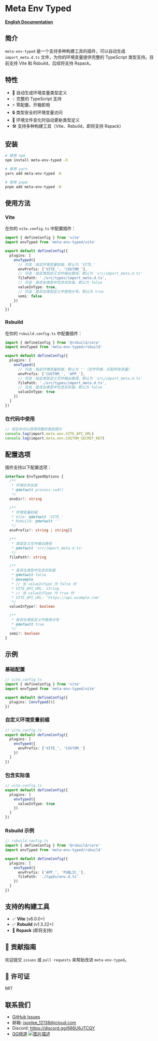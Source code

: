 # Meta Env Typed

**[English Documentation](https://github.com/JsonLee12138/meta-env-typed/blob/main/README.en.md)**

## 简介

`meta-env-typed` 是一个支持多种构建工具的插件，可以自动生成 `import_meta.d.ts` 文件，为你的环境变量提供完整的 TypeScript 类型支持。目前支持 Vite 和 Rsbuild，后续将支持 Rspack。

## 特性

- 🚀 自动生成环境变量类型定义
- 💡 完整的 TypeScript 支持
- ⚡️ 零配置，开箱即用
- 🔒 类型安全的环境变量访问
- 🔄 环境文件变化时自动更新类型定义
- 🛠️ 支持多种构建工具（Vite、Rsbuild，即将支持 Rspack）

## 安装

```bash
# 使用 npm
npm install meta-env-typed -D

# 使用 yarn
yarn add meta-env-typed -D

# 使用 pnpm
pnpm add meta-env-typed -D
```

## 使用方法

### Vite

在你的 `vite.config.ts` 中配置插件：

```typescript
import { defineConfig } from 'vite'
import envTyped from 'meta-env-typed/vite'

export default defineConfig({
  plugins: [
    envTyped({
      // 可选：指定环境变量前缀，默认为 'VITE_'
      envPrefix: ['VITE_', 'CUSTOM_'],
      // 可选：指定类型定义文件输出路径，默认为 'src/import_meta.d.ts'
      filePath: './src/types/import_meta.d.ts',
      // 可选：是否在类型中包含实际值，默认为 false
      valueInType: true,
      // 可选：是否在类型定义中使用分号，默认为 true
      semi: false
    })
  ]
})
```

### Rsbuild

在你的 `rsbuild.config.ts` 中配置插件：

```typescript
import { defineConfig } from '@rsbuild/core'
import envTyped from 'meta-env-typed/rsbuild'

export default defineConfig({
  plugins: [
    envTyped({
      // 可选：指定环境变量前缀，默认为 ''（空字符串，匹配所有变量）
      envPrefix: ['CUSTOM_', 'APP_'],
      // 可选：指定类型定义文件输出路径，默认为 'src/import_meta.d.ts'
      filePath: './src/types/import_meta.d.ts',
      // 可选：是否在类型中包含实际值，默认为 false
      valueInType: true
    })
  ]
})
```

### 在代码中使用

```typescript
// 现在你可以获得完整的类型提示
console.log(import.meta.env.VITE_API_URL)
console.log(import.meta.env.CUSTOM_SECRET_KEY)
```

## 配置选项

插件支持以下配置选项：

```typescript
interface EnvTypedOptions {
  /**
   * 环境文件目录
   * @default process.cwd()
   */
  envDir?: string

  /**
   * 环境变量前缀
   * Vite: @default 'VITE_'
   * Rsbuild: @default ''
   */
  envPrefix?: string | string[]

  /**
   * 类型定义文件输出路径
   * @default 'src/import_meta.d.ts'
   */
  filePath?: string

  /**
   * 是否在类型中包含实际值
   * @default false
   * @example
   * // 当 valueInType 为 false 时
   * VITE_API_URL: string
   * // 当 valueInType 为 true 时
   * VITE_API_URL: 'https://api.example.com'
   */
  valueInType?: boolean

  /**
   * 是否在类型定义中使用分号
   * @default true
   */
  semi?: boolean
}
```

## 示例

### 基础配置

```typescript
// vite.config.ts
import { defineConfig } from 'vite'
import envTyped from 'meta-env-typed/vite'

export default defineConfig({
  plugins: [envTyped()]
})
```

### 自定义环境变量前缀

```typescript
// vite.config.ts
export default defineConfig({
  plugins: [
    envTyped({
      envPrefix: ['VITE_', 'CUSTOM_']
    })
  ]
})
```

### 包含实际值

```typescript
// vite.config.ts
export default defineConfig({
  plugins: [
    envTyped({
      valueInType: true
    })
  ]
})
```

### Rsbuild 示例

```typescript
// rsbuild.config.ts
import { defineConfig } from '@rsbuild/core'
import envTyped from 'meta-env-typed/rsbuild'

export default defineConfig({
  plugins: [
    envTyped({
      envPrefix: ['APP_', 'PUBLIC_'],
      filePath: './types/env.d.ts'
    })
  ]
})
```

## 支持的构建工具

- ✅ **Vite** (v6.0.0+)
- ✅ **Rsbuild** (v1.3.22+)
- 🚧 **Rspack** (即将支持)

## 📝 贡献指南

欢迎提交 `issues` 或 `pull requests` 来帮助改进 `meta-env-typed`。

## 📄 许可证

MIT

## 联系我们

- [GitHub Issues](https://github.com/JsonLee12138/meta-env-typed/issues)
- 邮箱: jsonlee_12138@icloud.com
- Discord: https://discord.gg/666U6JTCQY
- [QQ频道](https://pd.qq.com/s/fjwy3eo20?b=9) [![图片描述](./qq.jpg)](https://pd.qq.com/s/fjwy3eo20?b=9)
